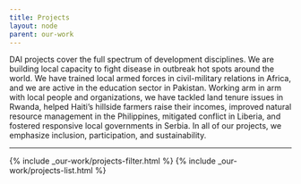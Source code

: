 ```yaml
---
title: Projects
layout: node
parent: our-work
---
```


DAI projects cover the full spectrum of development disciplines. We are building local capacity to fight disease in outbreak hot spots around the world. We have trained local armed forces in civil-military relations in Africa, and we are active in the education sector in Pakistan. Working arm in arm with local people and organizations, we have tackled land tenure issues in Rwanda, helped Haiti’s hillside farmers raise their incomes, improved natural resource management in the Philippines, mitigated conflict in Liberia, and fostered responsive local governments in Serbia. In all of our projects, we emphasize inclusion, participation, and sustainability.

<hr>

{% include _our-work/projects-filter.html %}
{% include _our-work/projects-list.html %}
